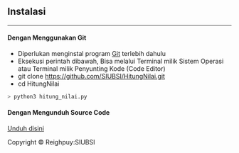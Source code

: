 ## Instalasi
***

#### Dengan Menggunakan Git

- Diperlukan menginstal program [Git](https://git-scm.com/downloads) terlebih dahulu
- Eksekusi perintah dibawah, Bisa melalui Terminal milik Sistem Operasi atau Terminal milik Penyunting Kode (Code Editor)
- git clone https://github.com/SIUBSI/HitungNilai.git
- cd HitungNilai
```py
> python3 hitung_nilai.py
```

#### Dengan Mengunduh Source Code

[Unduh disini](https://www.github.com/SIUBSI)

Copyright &copy; Reighpuy:SIUBSI